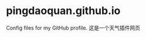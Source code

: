 # pingdaoquan.github.io
Config files for my GitHub profile.
这是一个天气插件网页
<!DOCTYPE html>
<html>
<head>
    <meta charset="UTF-8" />
    <title>这啥啊</title>
</head>
<body>
    <div id="he-plugin-simple"></div>
<script>
WIDGET = {
  "CONFIG": {
    "modules": "01234",
    "background": "1",
    "tmpColor": "FFFFFF",
    "tmpSize": "16",
    "cityColor": "FFFFFF",
    "citySize": "16",
    "aqiColor": "FFFFFF",
    "aqiSize": "16",
    "weatherIconSize": "24",
    "alertIconSize": "18",
    "padding": "10px 10px 10px 10px",
    "shadow": "0",
    "language": "auto",
    "borderRadius": "50",
    "fixed": "true",
    "vertical": "top",
    "horizontal": "left",
    "left": "0",
    "top": "0",
    "key": "595b25f403de493f81c25d10ed137b75"
  }
}
</script>
<script src="https://widget.qweather.net/simple/static/js/he-simple-common.js?v=2.0"></script>
</body>
</html>
